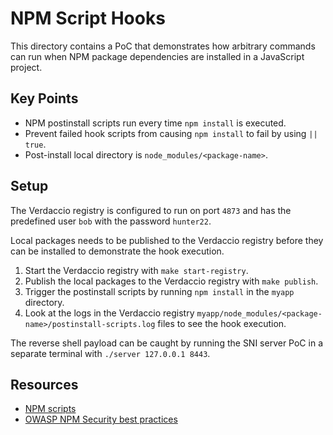 # NPM Script Hooks

This directory contains a PoC that demonstrates how arbitrary commands
can run when NPM package dependencies are installed in a JavaScript project.

## Key Points

- NPM postinstall scripts run every time `npm install` is executed.
- Prevent failed hook scripts from causing `npm install` to fail by using `|| true`.
- Post-install local directory is `node_modules/<package-name>`.

## Setup

The Verdaccio registry is configured to run on port `4873` and has the predefined user `bob` with the password `hunter22`.

Local packages needs to be published to the Verdaccio registry before they can be installed to demonstrate the hook execution.

1. Start the Verdaccio registry with `make start-registry`.
2. Publish the local packages to the Verdaccio registry with `make publish`.
3. Trigger the postinstall scripts by running `npm install` in the `myapp` directory.
4. Look at the logs in the Verdaccio registry `myapp/node_modules/<package-name>/postinstall-scripts.log` files to see the hook execution.

The reverse shell payload can be caught by running the SNI server PoC in a separate terminal with `./server 127.0.0.1 8443`.

## Resources

- [NPM scripts](https://docs.npmjs.com/cli/v10/using-npm/scripts)
- [OWASP NPM Security best practices](https://cheatsheetseries.owasp.org/cheatsheets/NPM_Security_Cheat_Sheet.html#3-minimize-attack-surfaces-by-ignoring-run-scripts)